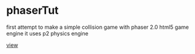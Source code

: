 phaserTut
=========

first attempt to make a simple collision game with phaser 2.0 html5 game engine
it uses p2 physics engine

[view](http://lotti.github.io/phaserTut "View")
